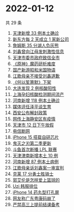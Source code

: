 # 2022-01-12

共 29 条

<!-- BEGIN -->
<!-- 最后更新时间 Wed Jan 12 2022 12:12:21 GMT+0800 (China Standard Time) -->

1. [天津新增 33 例本土确诊](https://www.zhihu.com/search?q=天津疫情)
1. [新东方每 2 天成立 1 家新公司](https://www.zhihu.com/search?q=新东方)
1. [詹姆斯 35 分湖人负灰熊](https://www.zhihu.com/search?q=湖人)
1. [刘鑫曾向江母发刺激性信息](https://www.zhihu.com/search?q=刘鑫)
1. [天津市委市政府致信全市](https://www.zhihu.com/search?q=天津市委发信)
1. [《原神》魔药研析难度](https://www.zhihu.com/search?q=原神)
1. [国产新游昭和米国物语](https://www.zhihu.com/search?q=昭和米国物语)
1. [江歌母亲不接受刘鑫道歉](https://www.zhihu.com/search?q=江歌母亲)
1. [《何以笙箫默》下架](https://www.zhihu.com/search?q=何以笙箫默)
1. [大连发现 2 例核酸阳性](https://www.zhihu.com/search?q=大连疫情)
1. [上海孕妇核酸检测期间流产](https://www.zhihu.com/search?q=上海孕妇)
1. [河南新增 118 例本土确诊](https://www.zhihu.com/search?q=河南疫情)
1. [媒体评任泽平谈生育](https://www.zhihu.com/search?q=任泽平)
1. [西安公布解封政策](https://www.zhihu.com/search?q=西安解封)
1. [网传上海静安区有疫情](https://www.zhihu.com/search?q=上海静安疫情)
1. [天津市 12 日下午放假](https://www.zhihu.com/search?q=天津放假)
1. [电信断网](https://www.zhihu.com/search?q=电信断网)
1. [iPhone 15 搭载自研芯片](https://www.zhihu.com/search?q=iPhone15)
1. [鬼灭之刃第二季更新](https://www.zhihu.com/search?q=鬼灭之刃)
1. [斗鱼首次断播 LPL 联赛](https://www.zhihu.com/search?q=斗鱼)
1. [天津津南新增本土 10 例](https://www.zhihu.com/search?q=天津疫情)
1. [河南新增 87 例本土病例](https://www.zhihu.com/search?q=河南疫情)
1. [江歌母亲诉刘鑫案一审宣判](https://www.zhihu.com/search?q=江歌案)
1. [克莱 17 分勇士胜骑士](https://www.zhihu.com/search?q=勇士)
1. [郭艾伦是怎样爱上篮球的](https://www.zhihu.com/search?q=郭艾伦)
1. [Uzi 韩服排位](https://www.zhihu.com/search?q=uzi)
1. [iPhone 14 药丸型打孔屏](https://www.zhihu.com/search?q=iPhone14)
1. [网友称广东粤康码崩了](https://www.zhihu.com/search?q=粤康码崩了)
1. [严禁高三上提前结课备考](https://www.zhihu.com/search?q=高三备考)

<!-- END -->

